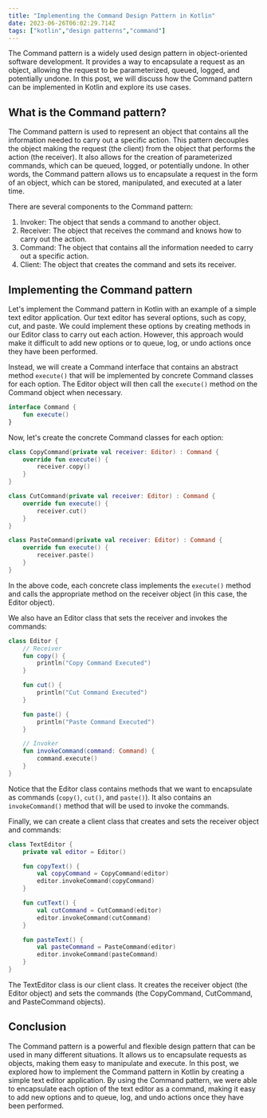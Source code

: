 ```yaml
---
title: "Implementing the Command Design Pattern in Kotlin"
date: 2023-06-26T06:02:29.714Z
tags: ["kotlin","design patterns","command"]
---
```



The Command pattern is a widely used design pattern in object-oriented software development. It provides a way to encapsulate a request as an object, allowing the request to be parameterized, queued, logged, and potentially undone. In this post, we will discuss how the Command pattern can be implemented in Kotlin and explore its use cases.

## What is the Command pattern?

The Command pattern is used to represent an object that contains all the information needed to carry out a specific action. This pattern decouples the object making the request (the client) from the object that performs the action (the receiver). It also allows for the creation of parameterized commands, which can be queued, logged, or potentially undone. In other words, the Command pattern allows us to encapsulate a request in the form of an object, which can be stored, manipulated, and executed at a later time.

There are several components to the Command pattern:

1. Invoker: The object that sends a command to another object.
2. Receiver: The object that receives the command and knows how to carry out the action.
3. Command: The object that contains all the information needed to carry out a specific action.
4. Client: The object that creates the command and sets its receiver.

## Implementing the Command pattern

Let's implement the Command pattern in Kotlin with an example of a simple text editor application. Our text editor has several options, such as copy, cut, and paste. We could implement these options by creating methods in our Editor class to carry out each action. However, this approach would make it difficult to add new options or to queue, log, or undo actions once they have been performed.

Instead, we will create a Command interface that contains an abstract method `execute()` that will be implemented by concrete Command classes for each option. The Editor object will then call the `execute()` method on the Command object when necessary.

```kotlin
interface Command {
    fun execute()
}
```

Now, let's create the concrete Command classes for each option:

```kotlin
class CopyCommand(private val receiver: Editor) : Command {
    override fun execute() {
        receiver.copy()
    }
}

class CutCommand(private val receiver: Editor) : Command {
    override fun execute() {
        receiver.cut()
    }
}

class PasteCommand(private val receiver: Editor) : Command {
    override fun execute() {
        receiver.paste()
    }
}
```

In the above code, each concrete class implements the `execute()` method and calls the appropriate method on the receiver object (in this case, the Editor object).

We also have an Editor class that sets the receiver and invokes the commands:

```kotlin
class Editor {
    // Receiver
    fun copy() {
        println("Copy Command Executed")
    }

    fun cut() {
        println("Cut Command Executed")
    }

    fun paste() {
        println("Paste Command Executed")
    }

    // Invoker
    fun invokeCommand(command: Command) {
        command.execute()
    }
}
```

Notice that the Editor class contains methods that we want to encapsulate as commands (`copy()`, `cut()`, and `paste()`). It also contains an `invokeCommand()` method that will be used to invoke the commands.

Finally, we can create a client class that creates and sets the receiver object and commands:

```kotlin
class TextEditor {
    private val editor = Editor()

    fun copyText() {
        val copyCommand = CopyCommand(editor)
        editor.invokeCommand(copyCommand)
    }

    fun cutText() {
        val cutCommand = CutCommand(editor)
        editor.invokeCommand(cutCommand)
    }

    fun pasteText() {
        val pasteCommand = PasteCommand(editor)
        editor.invokeCommand(pasteCommand)
    }
}
```

The TextEditor class is our client class. It creates the receiver object (the Editor object) and sets the commands (the CopyCommand, CutCommand, and PasteCommand objects).

## Conclusion

The Command pattern is a powerful and flexible design pattern that can be used in many different situations. It allows us to encapsulate requests as objects, making them easy to manipulate and execute. In this post, we explored how to implement the Command pattern in Kotlin by creating a simple text editor application. By using the Command pattern, we were able to encapsulate each option of the text editor as a command, making it easy to add new options and to queue, log, and undo actions once they have been performed.